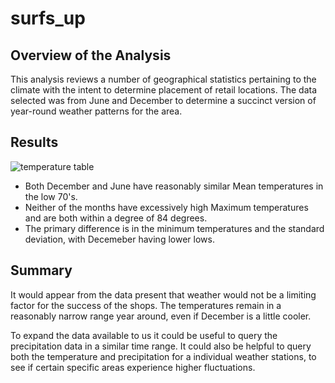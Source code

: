 # surfs_up

## Overview of the Analysis
This analysis reviews a number of geographical statistics pertaining to the climate with the intent to determine placement of retail locations. The data selected was from June and December to determine a succinct version of year-round weather patterns for the area.  

## Results
![temperature table](surfs_up/surfs_up_charts.png)
- Both December and June have reasonably similar Mean temperatures in the low 70's.
- Neither of the months have excessively high Maximum temperatures and are both within a degree of 84 degrees.
- The primary difference is in the minimum temperatures and the standard deviation, with Decemeber having lower lows.

## Summary
It would appear from the data present that weather would not be a limiting factor for the success of the shops. The temperatures remain in a reasonably narrow range year around, even if December is a little cooler.

To expand the data available to us it could be useful to query the precipitation data in a similar time range.
It could also be helpful to query both the temperature and precipitation for a individual weather stations, to see if certain specific areas experience higher fluctuations.
